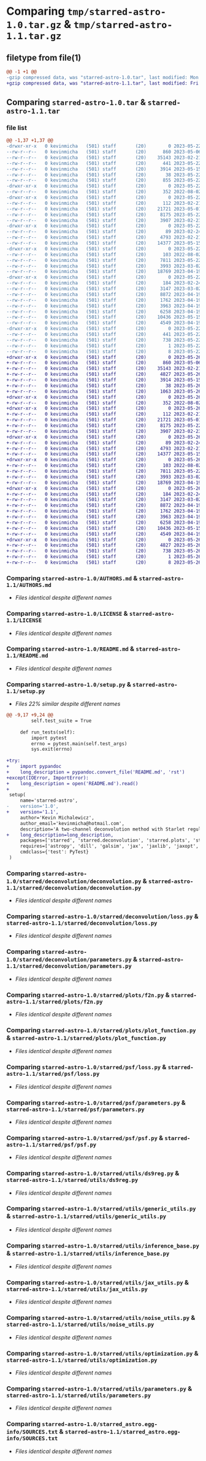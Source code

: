 # Comparing `tmp/starred-astro-1.0.tar.gz` & `tmp/starred-astro-1.1.tar.gz`

## filetype from file(1)

```diff
@@ -1 +1 @@
-gzip compressed data, was "starred-astro-1.0.tar", last modified: Mon May 22 14:24:39 2023, max compression
+gzip compressed data, was "starred-astro-1.1.tar", last modified: Fri May 26 09:14:37 2023, max compression
```

## Comparing `starred-astro-1.0.tar` & `starred-astro-1.1.tar`

### file list

```diff
@@ -1,37 +1,37 @@
-drwxr-xr-x   0 kevinmicha   (501) staff       (20)        0 2023-05-22 14:24:39.329350 starred-astro-1.0/
--rw-r--r--   0 kevinmicha   (501) staff       (20)      860 2023-05-06 17:28:47.000000 starred-astro-1.0/AUTHORS.md
--rw-r--r--   0 kevinmicha   (501) staff       (20)    35143 2023-02-21 14:20:52.000000 starred-astro-1.0/LICENSE
--rw-r--r--   0 kevinmicha   (501) staff       (20)      441 2023-05-22 14:24:39.329181 starred-astro-1.0/PKG-INFO
--rw-r--r--   0 kevinmicha   (501) staff       (20)     3914 2023-05-15 08:43:52.000000 starred-astro-1.0/README.md
--rw-r--r--   0 kevinmicha   (501) staff       (20)       38 2023-05-22 14:24:39.329400 starred-astro-1.0/setup.cfg
--rw-r--r--   0 kevinmicha   (501) staff       (20)      855 2023-05-22 14:24:08.000000 starred-astro-1.0/setup.py
-drwxr-xr-x   0 kevinmicha   (501) staff       (20)        0 2023-05-22 14:24:39.322870 starred-astro-1.0/starred/
--rw-r--r--   0 kevinmicha   (501) staff       (20)      352 2022-08-02 12:24:07.000000 starred-astro-1.0/starred/__init__.py
-drwxr-xr-x   0 kevinmicha   (501) staff       (20)        0 2023-05-22 14:24:39.324156 starred-astro-1.0/starred/deconvolution/
--rw-r--r--   0 kevinmicha   (501) staff       (20)      112 2023-02-21 14:19:09.000000 starred-astro-1.0/starred/deconvolution/__init__.py
--rw-r--r--   0 kevinmicha   (501) staff       (20)    21721 2023-05-01 15:42:17.000000 starred-astro-1.0/starred/deconvolution/deconvolution.py
--rw-r--r--   0 kevinmicha   (501) staff       (20)     8175 2023-05-22 14:05:49.000000 starred-astro-1.0/starred/deconvolution/loss.py
--rw-r--r--   0 kevinmicha   (501) staff       (20)     3907 2023-02-23 18:35:26.000000 starred-astro-1.0/starred/deconvolution/parameters.py
-drwxr-xr-x   0 kevinmicha   (501) staff       (20)        0 2023-05-22 14:24:39.324829 starred-astro-1.0/starred/plots/
--rw-r--r--   0 kevinmicha   (501) staff       (20)       89 2023-02-24 15:47:18.000000 starred-astro-1.0/starred/plots/__init__.py
--rw-r--r--   0 kevinmicha   (501) staff       (20)     4793 2023-02-21 14:19:09.000000 starred-astro-1.0/starred/plots/f2n.py
--rw-r--r--   0 kevinmicha   (501) staff       (20)    14377 2023-05-15 08:43:11.000000 starred-astro-1.0/starred/plots/plot_function.py
-drwxr-xr-x   0 kevinmicha   (501) staff       (20)        0 2023-05-22 14:24:39.326509 starred-astro-1.0/starred/psf/
--rw-r--r--   0 kevinmicha   (501) staff       (20)      103 2022-08-02 12:51:20.000000 starred-astro-1.0/starred/psf/__init__.py
--rw-r--r--   0 kevinmicha   (501) staff       (20)     7811 2023-05-22 14:05:49.000000 starred-astro-1.0/starred/psf/loss.py
--rw-r--r--   0 kevinmicha   (501) staff       (20)     3993 2023-03-02 10:26:30.000000 starred-astro-1.0/starred/psf/parameters.py
--rw-r--r--   0 kevinmicha   (501) staff       (20)    18769 2023-04-19 10:18:52.000000 starred-astro-1.0/starred/psf/psf.py
-drwxr-xr-x   0 kevinmicha   (501) staff       (20)        0 2023-05-22 14:24:39.328475 starred-astro-1.0/starred/utils/
--rw-r--r--   0 kevinmicha   (501) staff       (20)      184 2023-02-24 15:47:08.000000 starred-astro-1.0/starred/utils/__init__.py
--rw-r--r--   0 kevinmicha   (501) staff       (20)     3147 2023-03-02 10:26:30.000000 starred-astro-1.0/starred/utils/ds9reg.py
--rw-r--r--   0 kevinmicha   (501) staff       (20)     8872 2023-04-19 10:18:52.000000 starred-astro-1.0/starred/utils/generic_utils.py
--rw-r--r--   0 kevinmicha   (501) staff       (20)     1762 2023-04-19 10:18:52.000000 starred-astro-1.0/starred/utils/inference_base.py
--rw-r--r--   0 kevinmicha   (501) staff       (20)     3963 2023-04-19 10:18:52.000000 starred-astro-1.0/starred/utils/jax_utils.py
--rw-r--r--   0 kevinmicha   (501) staff       (20)     6258 2023-04-19 10:18:52.000000 starred-astro-1.0/starred/utils/noise_utils.py
--rw-r--r--   0 kevinmicha   (501) staff       (20)    10436 2023-05-15 08:43:11.000000 starred-astro-1.0/starred/utils/optimization.py
--rw-r--r--   0 kevinmicha   (501) staff       (20)     4549 2023-04-19 10:18:52.000000 starred-astro-1.0/starred/utils/parameters.py
-drwxr-xr-x   0 kevinmicha   (501) staff       (20)        0 2023-05-22 14:24:39.328994 starred-astro-1.0/starred_astro.egg-info/
--rw-r--r--   0 kevinmicha   (501) staff       (20)      441 2023-05-22 14:24:39.000000 starred-astro-1.0/starred_astro.egg-info/PKG-INFO
--rw-r--r--   0 kevinmicha   (501) staff       (20)      738 2023-05-22 14:24:39.000000 starred-astro-1.0/starred_astro.egg-info/SOURCES.txt
--rw-r--r--   0 kevinmicha   (501) staff       (20)        1 2023-05-22 14:24:39.000000 starred-astro-1.0/starred_astro.egg-info/dependency_links.txt
--rw-r--r--   0 kevinmicha   (501) staff       (20)        8 2023-05-22 14:24:39.000000 starred-astro-1.0/starred_astro.egg-info/top_level.txt
+drwxr-xr-x   0 kevinmicha   (501) staff       (20)        0 2023-05-26 09:14:37.725083 starred-astro-1.1/
+-rw-r--r--   0 kevinmicha   (501) staff       (20)      860 2023-05-06 17:28:47.000000 starred-astro-1.1/AUTHORS.md
+-rw-r--r--   0 kevinmicha   (501) staff       (20)    35143 2023-02-21 14:20:52.000000 starred-astro-1.1/LICENSE
+-rw-r--r--   0 kevinmicha   (501) staff       (20)     4827 2023-05-26 09:14:37.724919 starred-astro-1.1/PKG-INFO
+-rw-r--r--   0 kevinmicha   (501) staff       (20)     3914 2023-05-15 08:43:52.000000 starred-astro-1.1/README.md
+-rw-r--r--   0 kevinmicha   (501) staff       (20)       38 2023-05-26 09:14:37.725138 starred-astro-1.1/setup.cfg
+-rw-r--r--   0 kevinmicha   (501) staff       (20)     1063 2023-05-26 09:13:24.000000 starred-astro-1.1/setup.py
+drwxr-xr-x   0 kevinmicha   (501) staff       (20)        0 2023-05-26 09:14:37.719558 starred-astro-1.1/starred/
+-rw-r--r--   0 kevinmicha   (501) staff       (20)      352 2022-08-02 12:24:07.000000 starred-astro-1.1/starred/__init__.py
+drwxr-xr-x   0 kevinmicha   (501) staff       (20)        0 2023-05-26 09:14:37.720697 starred-astro-1.1/starred/deconvolution/
+-rw-r--r--   0 kevinmicha   (501) staff       (20)      112 2023-02-21 14:19:09.000000 starred-astro-1.1/starred/deconvolution/__init__.py
+-rw-r--r--   0 kevinmicha   (501) staff       (20)    21721 2023-05-01 15:42:17.000000 starred-astro-1.1/starred/deconvolution/deconvolution.py
+-rw-r--r--   0 kevinmicha   (501) staff       (20)     8175 2023-05-22 14:05:49.000000 starred-astro-1.1/starred/deconvolution/loss.py
+-rw-r--r--   0 kevinmicha   (501) staff       (20)     3907 2023-02-23 18:35:26.000000 starred-astro-1.1/starred/deconvolution/parameters.py
+drwxr-xr-x   0 kevinmicha   (501) staff       (20)        0 2023-05-26 09:14:37.721418 starred-astro-1.1/starred/plots/
+-rw-r--r--   0 kevinmicha   (501) staff       (20)       89 2023-02-24 15:47:18.000000 starred-astro-1.1/starred/plots/__init__.py
+-rw-r--r--   0 kevinmicha   (501) staff       (20)     4793 2023-02-21 14:19:09.000000 starred-astro-1.1/starred/plots/f2n.py
+-rw-r--r--   0 kevinmicha   (501) staff       (20)    14377 2023-05-15 08:43:11.000000 starred-astro-1.1/starred/plots/plot_function.py
+drwxr-xr-x   0 kevinmicha   (501) staff       (20)        0 2023-05-26 09:14:37.722342 starred-astro-1.1/starred/psf/
+-rw-r--r--   0 kevinmicha   (501) staff       (20)      103 2022-08-02 12:51:20.000000 starred-astro-1.1/starred/psf/__init__.py
+-rw-r--r--   0 kevinmicha   (501) staff       (20)     7811 2023-05-22 14:05:49.000000 starred-astro-1.1/starred/psf/loss.py
+-rw-r--r--   0 kevinmicha   (501) staff       (20)     3993 2023-03-02 10:26:30.000000 starred-astro-1.1/starred/psf/parameters.py
+-rw-r--r--   0 kevinmicha   (501) staff       (20)    18769 2023-04-19 10:18:52.000000 starred-astro-1.1/starred/psf/psf.py
+drwxr-xr-x   0 kevinmicha   (501) staff       (20)        0 2023-05-26 09:14:37.724170 starred-astro-1.1/starred/utils/
+-rw-r--r--   0 kevinmicha   (501) staff       (20)      184 2023-02-24 15:47:08.000000 starred-astro-1.1/starred/utils/__init__.py
+-rw-r--r--   0 kevinmicha   (501) staff       (20)     3147 2023-03-02 10:26:30.000000 starred-astro-1.1/starred/utils/ds9reg.py
+-rw-r--r--   0 kevinmicha   (501) staff       (20)     8872 2023-04-19 10:18:52.000000 starred-astro-1.1/starred/utils/generic_utils.py
+-rw-r--r--   0 kevinmicha   (501) staff       (20)     1762 2023-04-19 10:18:52.000000 starred-astro-1.1/starred/utils/inference_base.py
+-rw-r--r--   0 kevinmicha   (501) staff       (20)     3963 2023-04-19 10:18:52.000000 starred-astro-1.1/starred/utils/jax_utils.py
+-rw-r--r--   0 kevinmicha   (501) staff       (20)     6258 2023-04-19 10:18:52.000000 starred-astro-1.1/starred/utils/noise_utils.py
+-rw-r--r--   0 kevinmicha   (501) staff       (20)    10436 2023-05-15 08:43:11.000000 starred-astro-1.1/starred/utils/optimization.py
+-rw-r--r--   0 kevinmicha   (501) staff       (20)     4549 2023-04-19 10:18:52.000000 starred-astro-1.1/starred/utils/parameters.py
+drwxr-xr-x   0 kevinmicha   (501) staff       (20)        0 2023-05-26 09:14:37.724735 starred-astro-1.1/starred_astro.egg-info/
+-rw-r--r--   0 kevinmicha   (501) staff       (20)     4827 2023-05-26 09:14:37.000000 starred-astro-1.1/starred_astro.egg-info/PKG-INFO
+-rw-r--r--   0 kevinmicha   (501) staff       (20)      738 2023-05-26 09:14:37.000000 starred-astro-1.1/starred_astro.egg-info/SOURCES.txt
+-rw-r--r--   0 kevinmicha   (501) staff       (20)        1 2023-05-26 09:14:37.000000 starred-astro-1.1/starred_astro.egg-info/dependency_links.txt
+-rw-r--r--   0 kevinmicha   (501) staff       (20)        8 2023-05-26 09:14:37.000000 starred-astro-1.1/starred_astro.egg-info/top_level.txt
```

### Comparing `starred-astro-1.0/AUTHORS.md` & `starred-astro-1.1/AUTHORS.md`

 * *Files identical despite different names*

### Comparing `starred-astro-1.0/LICENSE` & `starred-astro-1.1/LICENSE`

 * *Files identical despite different names*

### Comparing `starred-astro-1.0/README.md` & `starred-astro-1.1/README.md`

 * *Files identical despite different names*

### Comparing `starred-astro-1.0/setup.py` & `starred-astro-1.1/setup.py`

 * *Files 22% similar despite different names*

```diff
@@ -9,17 +9,24 @@
         self.test_suite = True
 
     def run_tests(self):
         import pytest
         errno = pytest.main(self.test_args)
         sys.exit(errno)
 
+try:
+    import pypandoc
+    long_description = pypandoc.convert_file('README.md', 'rst')
+except(IOError, ImportError):
+    long_description = open('README.md').read()
+
 setup(
     name='starred-astro',
-    version='1.0',
+    version='1.1',
     author='Kevin Michalewicz',
     author_email='kevinmicha@hotmail.com',
     description='A two-channel deconvolution method with Starlet regularization',
+    long_description=long_description,
     packages=['starred', 'starred.deconvolution', 'starred.plots', 'starred.psf', 'starred.utils'],
     requires=['astropy', 'dill', 'galsim', 'jax', 'jaxlib', 'jaxopt', 'matplotlib', 'numpy', 'scikitimage', 'scipy', 'optax', 'tqdm'],
     cmdclass={'test': PyTest}
 )
```

### Comparing `starred-astro-1.0/starred/deconvolution/deconvolution.py` & `starred-astro-1.1/starred/deconvolution/deconvolution.py`

 * *Files identical despite different names*

### Comparing `starred-astro-1.0/starred/deconvolution/loss.py` & `starred-astro-1.1/starred/deconvolution/loss.py`

 * *Files identical despite different names*

### Comparing `starred-astro-1.0/starred/deconvolution/parameters.py` & `starred-astro-1.1/starred/deconvolution/parameters.py`

 * *Files identical despite different names*

### Comparing `starred-astro-1.0/starred/plots/f2n.py` & `starred-astro-1.1/starred/plots/f2n.py`

 * *Files identical despite different names*

### Comparing `starred-astro-1.0/starred/plots/plot_function.py` & `starred-astro-1.1/starred/plots/plot_function.py`

 * *Files identical despite different names*

### Comparing `starred-astro-1.0/starred/psf/loss.py` & `starred-astro-1.1/starred/psf/loss.py`

 * *Files identical despite different names*

### Comparing `starred-astro-1.0/starred/psf/parameters.py` & `starred-astro-1.1/starred/psf/parameters.py`

 * *Files identical despite different names*

### Comparing `starred-astro-1.0/starred/psf/psf.py` & `starred-astro-1.1/starred/psf/psf.py`

 * *Files identical despite different names*

### Comparing `starred-astro-1.0/starred/utils/ds9reg.py` & `starred-astro-1.1/starred/utils/ds9reg.py`

 * *Files identical despite different names*

### Comparing `starred-astro-1.0/starred/utils/generic_utils.py` & `starred-astro-1.1/starred/utils/generic_utils.py`

 * *Files identical despite different names*

### Comparing `starred-astro-1.0/starred/utils/inference_base.py` & `starred-astro-1.1/starred/utils/inference_base.py`

 * *Files identical despite different names*

### Comparing `starred-astro-1.0/starred/utils/jax_utils.py` & `starred-astro-1.1/starred/utils/jax_utils.py`

 * *Files identical despite different names*

### Comparing `starred-astro-1.0/starred/utils/noise_utils.py` & `starred-astro-1.1/starred/utils/noise_utils.py`

 * *Files identical despite different names*

### Comparing `starred-astro-1.0/starred/utils/optimization.py` & `starred-astro-1.1/starred/utils/optimization.py`

 * *Files identical despite different names*

### Comparing `starred-astro-1.0/starred/utils/parameters.py` & `starred-astro-1.1/starred/utils/parameters.py`

 * *Files identical despite different names*

### Comparing `starred-astro-1.0/starred_astro.egg-info/SOURCES.txt` & `starred-astro-1.1/starred_astro.egg-info/SOURCES.txt`

 * *Files identical despite different names*

